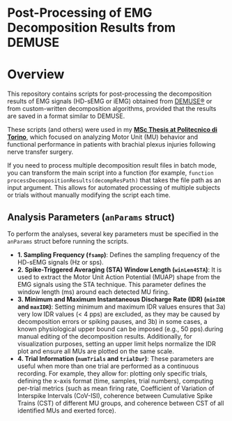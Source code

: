 # Post-Processing of EMG Decomposition Results from DEMUSE

# Overview

This repository contains scripts for post-processing the decomposition results of EMG signals (HD-sEMG or iEMG) obtained from [DEMUSE®](https://demuse.feri.um.si/) or from custom-written decomposition algorithms, provided that the results are saved in a format similar to DEMUSE.

These scripts (and others) were used in my [**MSc Thesis at Politecnico di Torino**](https://webthesis.biblio.polito.it/33655/), which focused on analyzing Motor Unit (MU) behavior and functional performance in patients with brachial plexus injuries following nerve transfer surgery.

If you need to process multiple decomposition result files in batch mode, you can transform the main script into a function (for example, `function processDecompositionResults(decompResPath)` that takes the file path as an input argument. This allows for automated processing of multiple subjects or trials without manually modifying the script each time.

## Analysis Parameters (`anParams` struct)

To perform the analyses, several key parameters must be specified in the `anParams` struct before running the scripts.

- **1. Sampling Frequency (`fsamp`)**: Defines the sampling frequency of the HD-sEMG signals (Hz or sps).
- **2. Spike-Triggered Averaging (STA) Window Length (`winLen4STA`)**: It is used to extract the Motor Unit Action Potential (MUAP) shape from the EMG signals using the STA technique. This parameter defines the window length (ms) around each detected MU firing.
- **3. Minimum and Maximum Instantaneous Discharge Rate (IDR) (`minIDR` and `maxIDR`)**: Setting minimum and maximum IDR values ensures that 3a) very low IDR values (< 4 pps) are excluded, as they may be caused by decomposition errors or spiking pauses, and 3b) in some cases, a known physiological upper bound can be imposed (e.g., 50 pps).during manual editing of the decomposition results. Additionally, for visualization purposes, setting an upper limit helps normalize the IDR plot and ensure all MUs are plotted on the same scale.
- **4. Trial Information (`numTrials` and `trialDur`)**: 	These parameters are useful when more than one trial are performed as a continuous recording. For example, they allow for: plotting only specific trials, defining the x-axis format (time, samples, trial numbers), computing per-trial metrics (such as mean firing rate, Coefficient of Variation of Interspike Intervals (CoV-ISI), coherence between Cumulative Spike Trains (CST) of different MU groups, and coherence between CST of all identified MUs and exerted force).
